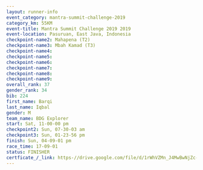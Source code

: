```yaml
---
layout: runner-info 
event_category: mantra-summit-challenge-2019 
category_km: 55KM 
event-title: Mantra Summit Challenge 2019 2019 
event-location: Pasuruan, East Java, Indonesia 
checkpoint-name2: Mahapena (T2) 
checkpoint-name3: Mbah Kamad (T3) 
checkpoint-name4: 
checkpoint-name5: 
checkpoint-name6: 
checkpoint-name7: 
checkpoint-name8: 
checkpoint-name9: 
overall_rank: 37
gender_rank: 34
bib: 224
first_name: Barqi
last_name: Iqbal
gender: M
team_name: BDG Explorer
start: Sat, 11-00-00 pm
checkpoint2: Sun, 07-30-03 am
checkpoint3: Sun, 01-23-56 pm
finish: Sun, 04-09-01 pm
race_time: 17-09-01
status: FINISHER
certficate_/_link: https-//drive.google.com/file/d/1rWhVZMn_J4MwBwNjZc-3qUm-mYxfmqTM/view?usp=sharing
---
```

